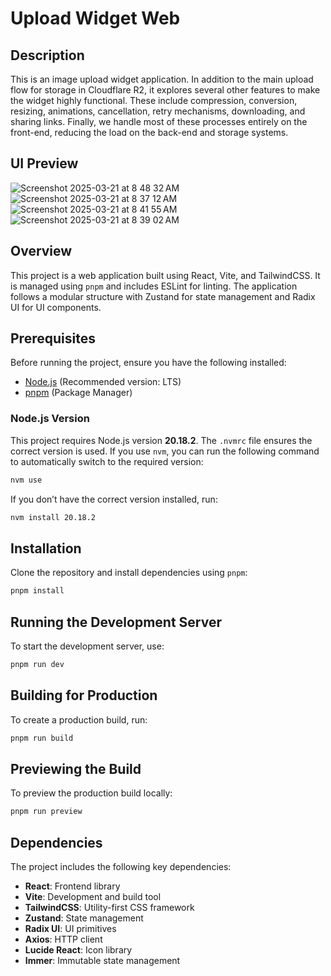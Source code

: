 # Upload Widget Web

## Description
This is an image upload widget application. In addition to the main upload flow for storage in Cloudflare R2, it explores several other features to make the widget highly functional. These include compression, conversion, resizing, animations, cancellation, retry mechanisms, downloading, and sharing links. Finally, we handle most of these processes entirely on the front-end, reducing the load on the back-end and storage systems.

## UI Preview
![Screenshot 2025-03-21 at 8 48 32 AM](https://github.com/user-attachments/assets/0a5f7218-8cf6-421c-b602-17afa29e183c)
![Screenshot 2025-03-21 at 8 37 12 AM](https://github.com/user-attachments/assets/37d17320-a17d-44a8-b872-a5a269eacd66)
![Screenshot 2025-03-21 at 8 41 55 AM](https://github.com/user-attachments/assets/bc0aa590-55fb-464a-89cc-b9353faaded8)
![Screenshot 2025-03-21 at 8 39 02 AM](https://github.com/user-attachments/assets/38c578b7-a888-48c8-8e51-659f2a566ef7)

## Overview
This project is a web application built using React, Vite, and TailwindCSS. It is managed using `pnpm` and includes ESLint for linting. The application follows a modular structure with Zustand for state management and Radix UI for UI components.

## Prerequisites
Before running the project, ensure you have the following installed:

- [Node.js](https://nodejs.org/) (Recommended version: LTS)
- [pnpm](https://pnpm.io/) (Package Manager)

### Node.js Version
This project requires Node.js version **20.18.2**. The `.nvmrc` file ensures the correct version is used. If you use `nvm`, you can run the following command to automatically switch to the required version:

```sh
nvm use
```

If you don’t have the correct version installed, run:

```sh
nvm install 20.18.2
```

## Installation
Clone the repository and install dependencies using `pnpm`:

```sh
pnpm install
```

## Running the Development Server
To start the development server, use:

```sh
pnpm run dev
```

## Building for Production
To create a production build, run:

```sh
pnpm run build
```

## Previewing the Build
To preview the production build locally:

```sh
pnpm run preview
```

## Dependencies
The project includes the following key dependencies:

- **React**: Frontend library
- **Vite**: Development and build tool
- **TailwindCSS**: Utility-first CSS framework
- **Zustand**: State management
- **Radix UI**: UI primitives
- **Axios**: HTTP client
- **Lucide React**: Icon library
- **Immer**: Immutable state management



